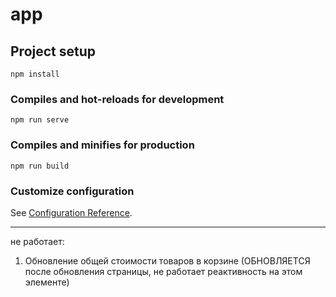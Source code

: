 # app

## Project setup
```
npm install
```

### Compiles and hot-reloads for development
```
npm run serve
```

### Compiles and minifies for production
```
npm run build
```

### Customize configuration
See [Configuration Reference](https://cli.vuejs.org/config/).


____________________________________________

не работает:
1. Обновление общей стоимости товаров в корзине (ОБНОВЛЯЕТСЯ после обновления страницы, не работает реактивность на этом элементе)
